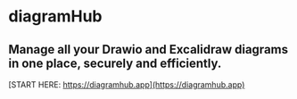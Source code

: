 # diagramHub

## Manage all your Drawio and Excalidraw diagrams in one place, securely and efficiently.

[START HERE: https://diagramhub.app](https://diagramhub.app)
